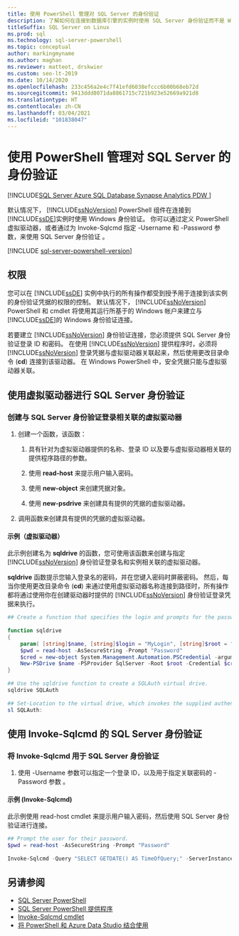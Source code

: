 ```yaml
---
title: 使用 PowerShell 管理对 SQL Server 的身份验证
description: 了解如何在连接到数据库引擎的实例时使用 SQL Server 身份验证而不是 Windows 身份验证（默认）。
titleSuffix: SQL Server on Linux
ms.prod: sql
ms.technology: sql-server-powershell
ms.topic: conceptual
author: markingmyname
ms.author: maghan
ms.reviewer: matteot, drskwier
ms.custom: seo-lt-2019
ms.date: 10/14/2020
ms.openlocfilehash: 233c456a2e4c7f41efd6038efccc6b00b68eb72d
ms.sourcegitcommit: 9413ddd8071da8861715c721b923e52669a921d8
ms.translationtype: HT
ms.contentlocale: zh-CN
ms.lasthandoff: 03/04/2021
ms.locfileid: "101838047"
---
```

# <a name="manage-authentication-to-sql-server-in-powershell"></a>使用 PowerShell 管理对 SQL Server 的身份验证

[!INCLUDE[SQL Server Azure SQL Database Synapse Analytics PDW ](../includes/applies-to-version/sql-asdb-asdbmi-asa-pdw.md)]

默认情况下， [!INCLUDE[ssNoVersion](../includes/ssnoversion-md.md)] PowerShell 组件在连接到 [!INCLUDE[ssDE](../includes/ssde-md.md)]实例时使用 Windows 身份验证。 你可以通过定义 PowerShell 虚拟驱动器，或者通过为 Invoke-Sqlcmd 指定 -Username 和 -Password 参数，来使用 SQL Server 身份验证    。

[!INCLUDE [sql-server-powershell-version](../includes/sql-server-powershell-version.md)]

## <a name="permissions"></a>权限

您可以在 [!INCLUDE[ssDE](../includes/ssde-md.md)] 实例中执行的所有操作都受到授予用于连接到该实例的身份验证凭据的权限的控制。 默认情况下， [!INCLUDE[ssNoVersion](../includes/ssnoversion-md.md)] PowerShell 和 cmdlet 将使用其运行所基于的 Windows 帐户来建立与 [!INCLUDE[ssDE](../includes/ssde-md.md)]的 Windows 身份验证连接。  

若要建立 [!INCLUDE[ssNoVersion](../includes/ssnoversion-md.md)] 身份验证连接，您必须提供 SQL Server 身份验证登录 ID 和密码。 在使用 [!INCLUDE[ssNoVersion](../includes/ssnoversion-md.md)] 提供程序时，必须将 [!INCLUDE[ssNoVersion](../includes/ssnoversion-md.md)] 登录凭据与虚拟驱动器关联起来，然后使用更改目录命令 (**cd**) 连接到该驱动器。 在 Windows PowerShell 中，安全凭据只能与虚拟驱动器关联。  

## <a name="sql-server-authentication-using-a-virtual-drive"></a>使用虚拟驱动器进行 SQL Server 身份验证

### <a name="to-create-a-virtual-drive-associated-with-a-sql-server-authentication-login"></a>创建与 SQL Server 身份验证登录相关联的虚拟驱动器

1. 创建一个函数，该函数：

    1. 具有针对为虚拟驱动器提供的名称、登录 ID 以及要与虚拟驱动器相关联的提供程序路径的参数。

    2. 使用 **read-host** 来提示用户输入密码。  

    3. 使用 **new-object** 来创建凭据对象。  

    4. 使用 **new-psdrive** 来创建具有提供的凭据的虚拟驱动器。  

2. 调用函数来创建具有提供的凭据的虚拟驱动器。  

#### <a name="example-virtual-drive"></a>示例（虚拟驱动器）

此示例创建名为 **sqldrive** 的函数，您可使用该函数来创建与指定 [!INCLUDE[ssNoVersion](../includes/ssnoversion-md.md)] 身份验证登录名和实例相关联的虚拟驱动器。  
  
 **sqldrive** 函数提示您输入登录名的密码，并在您键入密码时屏蔽密码。 然后，每当你使用更改目录命令 (**cd**) 来通过使用虚拟驱动器名称连接到路径时，所有操作都将通过使用你在创建驱动器时提供的 [!INCLUDE[ssNoVersion](../includes/ssnoversion-md.md)] 身份验证登录凭据来执行。  
  
```powershell
## Create a function that specifies the login and prompts for the password.  
  
function sqldrive  
{  
    param( [string]$name, [string]$login = "MyLogin", [string]$root = "SQLSERVER:\SQL\MyComputer\MyInstance" )  
    $pwd = read-host -AsSecureString -Prompt "Password"  
    $cred = new-object System.Management.Automation.PSCredential -argumentlist $login,$pwd  
    New-PSDrive $name -PSProvider SqlServer -Root $root -Credential $cred -Scope 1  
}  
  
## Use the sqldrive function to create a SQLAuth virtual drive.  
sqldrive SQLAuth
  
## Set-Location to the virtual drive, which invokes the supplied authentication credentials.  
sl SQLAuth:
```

## <a name="sql-server-authentication-using-invoke-sqlcmd"></a>使用 Invoke-Sqlcmd 的 SQL Server 身份验证

### <a name="to-use-invoke-sqlcmd-with-sql-server-authentication"></a>将 Invoke-Sqlcmd 用于 SQL Server 身份验证

1. 使用 -Username 参数可以指定一个登录 ID，以及用于指定关联密码的 -Password 参数   。  

#### <a name="example-invoke-sqlcmd"></a>示例 (Invoke-Sqlcmd)

此示例使用 read-host cmdlet 来提示用户输入密码，然后使用 SQL Server 身份验证进行连接。  

```powershell
## Prompt the user for their password.  
$pwd = read-host -AsSecureString -Prompt "Password"  
  
Invoke-Sqlcmd -Query "SELECT GETDATE() AS TimeOfQuery;" -ServerInstance "MyComputer\MyInstance" -Username "MyLogin" -Password $pwd  
```

## <a name="see-also"></a>另请参阅

- [SQL Server PowerShell](sql-server-powershell.md)
- [SQL Server PowerShell 提供程序](sql-server-powershell-provider.md)
- [Invoke-Sqlcmd cmdlet](/powershell/module/sqlserver/invoke-sqlcmd)
- [将 PowerShell 和 Azure Data Studio 结合使用](../azure-data-studio/extensions/powershell-extension.md)
